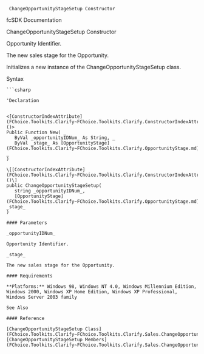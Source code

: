 ﻿     ChangeOpportunityStageSetup Constructor                                                   

fcSDK Documentation

ChangeOpportunityStageSetup Constructor

Opportunity Identifier.

The new sales stage for the Opportunity.

Initializes a new instance of the ChangeOpportunityStageSetup class.

Syntax

```vbnet
```csharp

'Declaration
 

<[ConstructorIndexAttribute](FChoice.Toolkits.Clarify~FChoice.Toolkits.Clarify.ConstructorIndexAttribute.md)()>
Public Function New( _
   ByVal _opportunityIDNum_ As String, _
   ByVal _stage_ As [OpportunityStage](FChoice.Toolkits.Clarify~FChoice.Toolkits.Clarify.OpportunityStage.md) _
)

\[[ConstructorIndexAttribute](FChoice.Toolkits.Clarify~FChoice.Toolkits.Clarify.ConstructorIndexAttribute.md)()\]
public ChangeOpportunityStageSetup( 
   string _opportunityIDNum_,
   [OpportunityStage](FChoice.Toolkits.Clarify~FChoice.Toolkits.Clarify.OpportunityStage.md) _stage_
)

#### Parameters

_opportunityIDNum_

Opportunity Identifier.

_stage_

The new sales stage for the Opportunity.

#### Requirements

**Platforms:** Windows 98, Windows NT 4.0, Windows Millennium Edition, Windows 2000, Windows XP Home Edition, Windows XP Professional, Windows Server 2003 family

See Also

#### Reference

[ChangeOpportunityStageSetup Class](FChoice.Toolkits.Clarify~FChoice.Toolkits.Clarify.Sales.ChangeOpportunityStageSetup.md)  
[ChangeOpportunityStageSetup Members](FChoice.Toolkits.Clarify~FChoice.Toolkits.Clarify.Sales.ChangeOpportunityStageSetup_members.md)